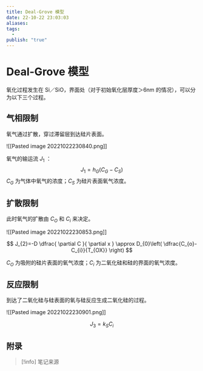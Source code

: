 ```yaml
---
title: Deal-Grove 模型
date: 22-10-22 23:03:03
aliases: 
tags:
  - 
publish: "true"
---
```


# Deal-Grove 模型

氧化过程发生在 Si／SiO，界面处（对于初始氧化层厚度＞6nm 的情况），可以分为以下三个过程。

## 气相限制

氧气通过扩散，穿过滞留层到达硅片表面。

![[Pasted image 20221022230840.png]]

氧气的输运流 $J_{1}$ ：
$$
J_{1}=h_{G}(C_{G}-C_{S})
$$
$C_{G}$ 为气体中氧气的浓度；$C_{S}$ 为硅片表面氧气浓度。

## 扩散限制

此时氧气的扩散由 $C_{O}$ 和 $C_{i}$ 来决定。

![[Pasted image 20221022230853.png]]

$$
J_{2}=-D \dfrac{ \partial C }{ \partial x } \approx D_{0}\left( \dfrac{C_{o}-C_{i}}{T_{OX}} \right) 
$$

$C_{O}$ 为吸附的硅片表面的氧气浓度；$C_{i}$ 为二氧化硅和硅的界面的氧气浓度。
## 反应限制

到达了二氧化硅与硅表面的氧与硅反应生成二氧化硅的过程。

![[Pasted image 20221022230901.png]]

$$ J_ {3} = k_ {S} C_ {i}$$
## 附录

> [!info] 笔记来源
> 

